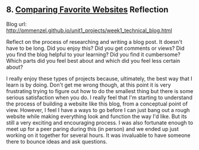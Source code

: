 ## 8. [Comparing Favorite Websites](8_technical_blog/readme.md) Reflection

Blog url: http://pmmenzel.github.io/unit1_projects/week1_technical_blog.html

Reflect on the process of researching and writing a blog post. It doesn't have to be long. Did you enjoy this? Did you get comments or views? Did you find the blog helpful to your learning? Did you find it cumbersome? Which parts did you feel best about and which did you feel less certain about?

I really enjoy these types of projects because, ultimately, the best way that I learn is by doing.  Don't get me wrong though, at this point it is very frustrating trying to figure out how to do the smallest thing but there is some serious satisfaction when you do.  I really feel that I'm starting to understand the process of building a website like this blog, from a conceptual point of view.  However, I feel I have a ways to go before I can just bang out a rough website while making everything look and function the way I'd like.  But its still a very exciting and encouraging process.  I was also fortunate enough to meet up for a peer paring during this (in person) and we ended up just working on it together for several hours.  It was invaluable to have someone there to bounce ideas and ask questions.  